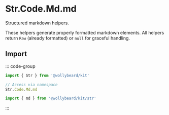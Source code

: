 # Str.Code.Md.md

Structured markdown helpers.

These helpers generate properly formatted markdown elements. All helpers return `Raw` (already formatted) or `null` for graceful handling.

## Import

::: code-group

```typescript [Namespace]
import { Str } from '@wollybeard/kit'

// Access via namespace
Str.Code.Md.md
```

```typescript [Barrel]
import { md } from '@wollybeard/kit/str'
```

:::
